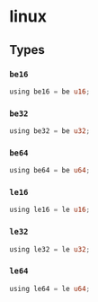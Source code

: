 # linux


## Types

### `be16`

```rust
using be16 = be u16;
```
### `be32`

```rust
using be32 = be u32;
```
### `be64`

```rust
using be64 = be u64;
```
### `le16`

```rust
using le16 = le u16;
```
### `le32`

```rust
using le32 = le u32;
```
### `le64`

```rust
using le64 = le u64;
```
